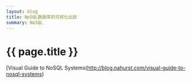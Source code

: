 ```yaml
---
layout: blog
title: NoSQL数据库的可视化比较
summary: NoSQL
---
```



# {{ page.title }}
[Visual Guide to NoSQL Systems\(http://blog.nahurst.com/visual-guide-to-nosql-systems)
